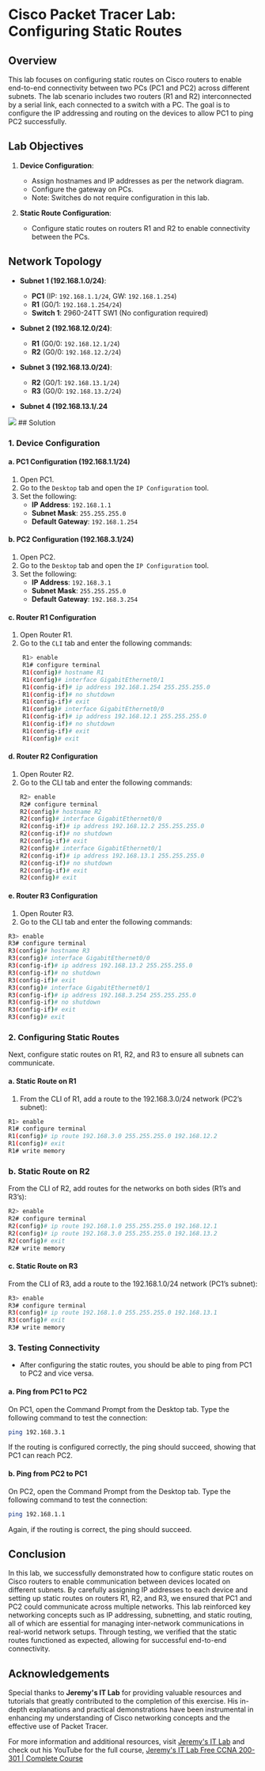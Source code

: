 # Cisco Packet Tracer Lab: Configuring Static Routes

## Overview

This lab focuses on configuring static routes on Cisco routers to enable end-to-end connectivity between two PCs (PC1 and PC2) across different subnets. The lab scenario includes two routers (R1 and R2) interconnected by a serial link, each connected to a switch with a PC. The goal is to configure the IP addressing and routing on the devices to allow PC1 to ping PC2 successfully.

## Lab Objectives

1. **Device Configuration**: 
   - Assign hostnames and IP addresses as per the network diagram.
   - Configure the gateway on PCs.
   - Note: Switches do not require configuration in this lab.

2. **Static Route Configuration**: 
   - Configure static routes on routers R1 and R2 to enable connectivity between the PCs.

## Network Topology

- **Subnet 1 (192.168.1.0/24)**: 
  - **PC1** (IP: `192.168.1.1/24`, GW: `192.168.1.254`)
  - **R1** (G0/1: `192.168.1.254/24`)
  - **Switch 1**: 2960-24TT SW1 (No configuration required)

- **Subnet 2 (192.168.12.0/24)**: 
  - **R1** (G0/0: `192.168.12.1/24`)
  - **R2** (G0/0: `192.168.12.2/24`)

- **Subnet 3 (192.168.13.0/24)**: 
  - **R2** (G0/1: `192.168.13.1/24`)
  - **R3** (G0/0: `192.168.13.2/24`)

- **Subnet 4 (192.168.13.1/.24**
<img src="https://github.com/ro-drick/Configuring-Static-Routes/blob/main/configuring-static-routes.PNG"/>
## Solution

### 1. Device Configuration

#### a. **PC1 Configuration** (192.168.1.1/24)
1. Open PC1.
2. Go to the `Desktop` tab and open the `IP Configuration` tool.
3. Set the following:
   - **IP Address**: `192.168.1.1`
   - **Subnet Mask**: `255.255.255.0`
   - **Default Gateway**: `192.168.1.254`

#### b. **PC2 Configuration** (192.168.3.1/24)
1. Open PC2.
2. Go to the `Desktop` tab and open the `IP Configuration` tool.
3. Set the following:
   - **IP Address**: `192.168.3.1`
   - **Subnet Mask**: `255.255.255.0`
   - **Default Gateway**: `192.168.3.254`

#### c. **Router R1 Configuration**
1. Open Router R1.
2. Go to the `CLI` tab and enter the following commands:

```bash
    R1> enable
    R1# configure terminal
    R1(config)# hostname R1
    R1(config)# interface GigabitEthernet0/1
    R1(config-if)# ip address 192.168.1.254 255.255.255.0
    R1(config-if)# no shutdown
    R1(config-if)# exit
    R1(config)# interface GigabitEthernet0/0
    R1(config-if)# ip address 192.168.12.1 255.255.255.0
    R1(config-if)# no shutdown
    R1(config-if)# exit
    R1(config)# exit
```
#### d. Router R2 Configuration
1. Open Router R2.
2. Go to the CLI tab and enter the following commands:
    ```bash
    R2> enable
    R2# configure terminal
    R2(config)# hostname R2
    R2(config)# interface GigabitEthernet0/0
    R2(config-if)# ip address 192.168.12.2 255.255.255.0
    R2(config-if)# no shutdown
    R2(config-if)# exit
    R2(config)# interface GigabitEthernet0/1
    R2(config-if)# ip address 192.168.13.1 255.255.255.0
    R2(config-if)# no shutdown
    R2(config-if)# exit
    R2(config)# exit
    ```
#### e. Router R3 Configuration
1. Open Router R3.
2. Go to the CLI tab and enter the following commands:
```bash
R3> enable
R3# configure terminal
R3(config)# hostname R3
R3(config)# interface GigabitEthernet0/0
R3(config-if)# ip address 192.168.13.2 255.255.255.0
R3(config-if)# no shutdown
R3(config-if)# exit
R3(config)# interface GigabitEthernet0/1
R3(config-if)# ip address 192.168.3.254 255.255.255.0
R3(config-if)# no shutdown
R3(config-if)# exit
R3(config)# exit
```
### 2. Configuring Static Routes
Next, configure static routes on R1, R2, and R3 to ensure all subnets can communicate.

#### a. Static Route on R1
1. From the CLI of R1, add a route to the 192.168.3.0/24 network (PC2’s subnet):
```bash
R1> enable
R1# configure terminal
R1(config)# ip route 192.168.3.0 255.255.255.0 192.168.12.2
R1(config)# exit
R1# write memory
```
### b. Static Route on R2
From the CLI of R2, add routes for the networks on both sides (R1’s and R3’s):
```bash
R2> enable
R2# configure terminal
R2(config)# ip route 192.168.1.0 255.255.255.0 192.168.12.1
R2(config)# ip route 192.168.3.0 255.255.255.0 192.168.13.2
R2(config)# exit
R2# write memory
```
#### c. Static Route on R3
From the CLI of R3, add a route to the 192.168.1.0/24 network (PC1’s subnet):
```bash
R3> enable
R3# configure terminal
R3(config)# ip route 192.168.1.0 255.255.255.0 192.168.13.1
R3(config)# exit
R3# write memory
```
### 3. Testing Connectivity
- After configuring the static routes, you should be able to ping from PC1 to PC2 and vice versa.
#### a. Ping from PC1 to PC2
On PC1, open the Command Prompt from the Desktop tab.
Type the following command to test the connection:
```bash
ping 192.168.3.1
```
If the routing is configured correctly, the ping should succeed, showing that PC1 can reach PC2.
#### b. Ping from PC2 to PC1
On PC2, open the Command Prompt from the Desktop tab.
Type the following command to test the connection:
```bash
ping 192.168.1.1
```
Again, if the routing is correct, the ping should succeed.
## Conclusion

In this lab, we successfully demonstrated how to configure static routes on Cisco routers to enable communication between devices located on different subnets. By carefully assigning IP addresses to each device and setting up static routes on routers R1, R2, and R3, we ensured that PC1 and PC2 could communicate across multiple networks. This lab reinforced key networking concepts such as IP addressing, subnetting, and static routing, all of which are essential for managing inter-network communications in real-world network setups. Through testing, we verified that the static routes functioned as expected, allowing for successful end-to-end connectivity.

## Acknowledgements


Special thanks to **Jeremy's IT Lab** for providing valuable resources and tutorials that greatly contributed to the completion of this exercise. His in-depth explanations and practical demonstrations have been instrumental in enhancing my understanding of Cisco networking concepts and the effective use of Packet Tracer.

For more information and additional resources, visit [Jeremy's IT Lab](https://jeremysitlab.com/) and check out his YouTube for the full course, [Jeremy's IT Lab Free CCNA 200-301 | Complete Course](https://www.youtube.com/playlist?list=PLxbwE86jKRgMpuZuLBivzlM8s2Dk5lXBQ)
